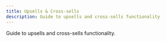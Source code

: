 ```yaml
---
title: Upsells & Cross-sells
description: Guide to upsells and cross-sells functionality
---
```



Guide to upsells and cross-sells functionality.